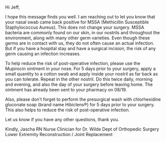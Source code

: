Hi Jeff,

I hope this message finds you well. I am reaching out to let you know that your nasal swab came back positive for MSSA (Methicillin Susceptible Staphylococcus Aureus). This does not change your surgery. MSSA bacteria are commonly found on our skin, in our nostrils and throughout the environment, along with many other germ varieties.  Even though these germs are in contact with us, they do not often cause an actual infection.  But if you have a hospital stay and have a surgical incision, the risk of any germ causing an infection increases.

To help reduce the risk of post-operative infection, please use the Mupirocin ointment in your nose. For 5 days prior to your surgery, apply a small quantity to a cotton swab and apply inside your nostril as far back as you can tolerate.  Repeat in the other nostril.  Do this twice daily, morning and evening, and also the day of your surgery before leaving home. The ointment has already been sent to your pharmacy on 08/19.

Also, please don't forget to perform the presurgical wash with chlorhexidine gluconate soap (brand name Hibiclens®) for 5 days prior to your surgery. This also helps to reduce the risk of post-operative infection.

Let us know if you have any other questions, thank you.

Kindly,
Jascha RN
Nurse Clinician for Dr. Wilde
Dept of Orthopedic Surgery
Lower Extremity Reconstruction / Joint Replacement
